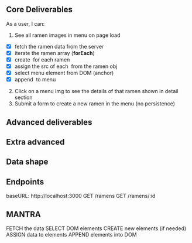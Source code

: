 ## Core Deliverables
As a user, I can:
1. See all ramen images in menu on page load
  - [x] fetch the ramen data from the server
  - [x] iterate the ramen array (**forEach**)
  - [x] create <img> for each ramen
  - [x] assign the src of each <img> from the ramen obj
  - [x] select menu element from DOM (anchor)
  - [x] append <img> to menu
2. Click on a menu img to see the details of that ramen shown in detail section
3. Submit a form to create a new ramen in the menu (no persistence)

## Advanced deliverables

## Extra advanced

## Data shape

## Endpoints
baseURL: http://localhost:3000
GET /ramens
GET /ramens/:id

## MANTRA
FETCH the data
SELECT DOM elements
CREATE new elements (if needed)
ASSIGN data to elements
APPEND elements into DOM